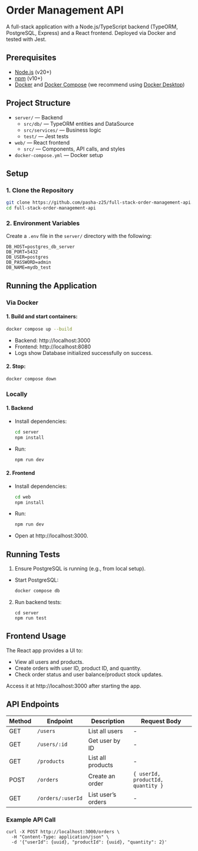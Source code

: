 # Order Management API

A full-stack application with a Node.js/TypeScript backend (TypeORM, PostgreSQL, Express) and a React frontend. Deployed via Docker and tested with Jest.

## Prerequisites

- [Node.js](https://nodejs.org/) (v20+)
- [npm](https://www.npmjs.com/) (v10+)
- [Docker](https://www.docker.com/) and [Docker Compose](https://docs.docker.com/compose/) (we recommend using [Docker Desktop](https://www.docker.com/products/docker-desktop/))

## Project Structure

- `server/` — Backend
  - `src/db/` — TypeORM entities and DataSource
  - `src/services/` — Business logic
  - `test/` — Jest tests
- `web/` — React frontend
  - `src/` — Components, API calls, and styles
- `docker-compose.yml` — Docker setup

## Setup

### 1. Clone the Repository

```bash
git clone https://github.com/pasha-z25/full-stack-order-management-api.git
cd full-stack-order-management-api
```

### 2. Environment Variables

Create a `.env` file in the `server/` directory with the following:

```
DB_HOST=postgres_db_server
DB_PORT=5432
DB_USER=postgres
DB_PASSWORD=admin
DB_NAME=mydb_test
```

## Running the Application

### Via Docker

#### 1. Build and start containers:

```bash
docker compose up --build
```

- Backend: http://localhost:3000
- Frontend: http://localhost:8080
- Logs show Database initialized successfully on success.

#### 2. Stop:

```bash
docker compose down
```

### Locally

#### 1. Backend

- Install dependencies:

  ```bash
  cd server
  npm install
  ```

- Run:

  ```bash
  npm run dev
  ```

#### 2. Frontend

- Install dependencies:

  ```bash
  cd web
  npm install
  ```

- Run:

  ```bash
  npm run dev
  ```

- Open at http://localhost:3000.

## Running Tests

1. Ensure PostgreSQL is running (e.g., from local setup).

- Start PostgreSQL:

  ```bash
  docker compose db
  ```

2. Run backend tests:

   ```
   cd server
   npm run test
   ```

## Frontend Usage

The React app provides a UI to:

- View all users and products.
- Create orders with user ID, product ID, and quantity.
- Check order status and user balance/product stock updates.

Access it at http://localhost:3000 after starting the app.

## API Endpoints

| Method | Endpoint          | Description        | Request Body                      |
| ------ | ----------------- | ------------------ | --------------------------------- |
| GET    | `/users`          | List all users     | -                                 |
| GET    | `/users/:id`      | Get user by ID     | -                                 |
| GET    | `/products`       | List all products  | -                                 |
| POST   | `/orders`         | Create an order    | `{ userId, productId, quantity }` |
| GET    | `/orders/:userId` | List user’s orders | -                                 |

### Example API Call

```
curl -X POST http://localhost:3000/orders \
  -H "Content-Type: application/json" \
  -d '{"userId": {uuid}, "productId": {uuid}, "quantity": 2}'
```
